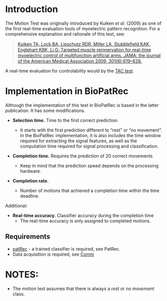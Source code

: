 # Introduction #

The Motion Test was originally introduced by Kuiken _et al._ (2009) as one of the first real-time evaluation tools of myoelectric pattern recognition. For a comprehensive explanation and rationale of this test, see:

> [Kuiken TA, Lock BA, Lipschutz RDR, Miller LA, Stubbleﬁeld KAK, Englehart KBK, Li G: Targeted muscle reinnervation for real-time myoelectric control of multifunction artiﬁcial arms. JAMA: the journal of the American Medical Association 2009, 301(6):619–628.](http://jama.jamanetwork.com/article.aspx?articleid=183371)

A real-time evaluation for controlability would by the [TAC test](TAC_Test.md).

# Implementation in BioPatRec #

Although the implementation of this test in BioPatRec is based in the latter publication. It has some modifications.

  * **Selection time.** Time to the first correct prediction.
    * It starts with the first prediction different to “rest” or “no movement”. In the BioPatRec implementation, it is also includes the time window required for extracting the signal features, as well as the computation time required for signal processing and classification.

  * **Completion time.** Requires the prediction of 20 correct movements
    * Keep in mind that the prediction speed depends on the processing hardware.

  * **Completion rate.**
    * Number of motions that achieved a completion time within the time deadline.

Additional:

  * **Real-time accuracy.** Classifier accuracy during the completion time
    * The real-time accuracy is only assigned to completed motions.

## Requirements ##

  * [patRec](patRec.md) - a trained classifier is required, see PatRec.
  * Data acquisition is required, see [Comm](Comm.md)

# NOTES: #

  * The motion test assumes that there is always a _rest_ or _no movement_ class.